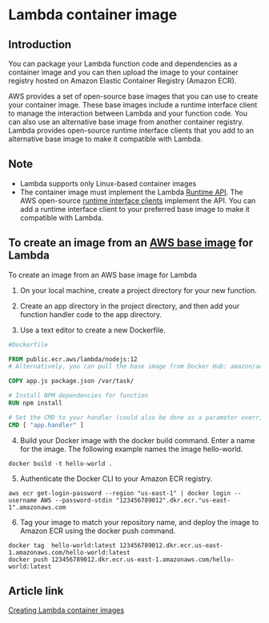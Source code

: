 # Lambda container image

## Introduction

You can package your Lambda function code and dependencies as a container image and you can then upload the image to your container registry hosted on Amazon Elastic Container Registry (Amazon ECR).

AWS provides a set of open-source base images that you can use to create your container image. These base images include a runtime interface client to manage the interaction between Lambda and your function code.
You can also use an alternative base image from another container registry. Lambda provides open-source runtime interface clients that you add to an alternative base image to make it compatible with Lambda.

## Note
- Lambda supports only Linux-based container images
- The container image must implement the Lambda [Runtime API](https://docs.aws.amazon.com/lambda/latest/dg/runtimes-api.html). The AWS open-source [runtime interface clients](https://docs.aws.amazon.com/lambda/latest/dg/runtimes-images.html#runtimes-api-client) implement the API. You can add a runtime interface client to your preferred base image to make it compatible with Lambda.

## To create an image from an [AWS base image](https://docs.aws.amazon.com/lambda/latest/dg/nodejs-image.html) for Lambda

To create an image from an AWS base image for Lambda

1. On your local machine, create a project directory for your new function.
2. Create an app directory in the project directory, and then add your function handler code to the app directory.

3. Use a text editor to create a new Dockerfile. 




```Dockerfile
#Dockerfile

FROM public.ecr.aws/lambda/nodejs:12
# Alternatively, you can pull the base image from Docker Hub: amazon/aws-lambda-nodejs:12

COPY app.js package.json /var/task/

# Install NPM dependencies for function
RUN npm install

# Set the CMD to your handler (could also be done as a parameter override outside of the Dockerfile)
CMD [ "app.handler" ]  
```

4. Build your Docker image with the docker build command. Enter a name for the image. The following example names the image hello-world. 
```
docker build -t hello-world . 
```
5. Authenticate the Docker CLI to your Amazon ECR registry.
```
aws ecr get-login-password --region "us-east-1" | docker login --username AWS --password-stdin "123456789012".dkr.ecr."us-east-1".amazonaws.com    
```

6. Tag your image to match your repository name, and deploy the image to Amazon ECR using the docker push command. 
```
docker tag  hello-world:latest 123456789012.dkr.ecr.us-east-1.amazonaws.com/hello-world:latest
docker push 123456789012.dkr.ecr.us-east-1.amazonaws.com/hello-world:latest   
```

## Article link
[Creating Lambda container images](https://docs.aws.amazon.com/lambda/latest/dg/images-create.html)
